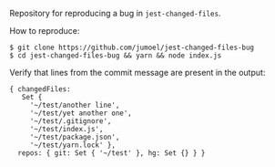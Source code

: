 Repository for reproducing a bug in `jest-changed-files`.

How to reproduce:

```
$ git clone https://github.com/jumoel/jest-changed-files-bug
$ cd jest-changed-files-bug && yarn && node index.js
```

Verify that lines from the commit message are present in the output:

```
{ changedFiles:
   Set {
     '~/test/another line',
     '~/test/yet another one',
     '~/test/.gitignore',
     '~/test/index.js',
     '~/test/package.json',
     '~/test/yarn.lock' },
  repos: { git: Set { '~/test' }, hg: Set {} } }
```
